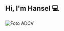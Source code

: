 ## Hi, I'm Hansel 💻

![Foto ADCV](https://github.com/user-attachments/assets/eb993fb0-194f-40ac-b25d-885aa7b92bb0)
